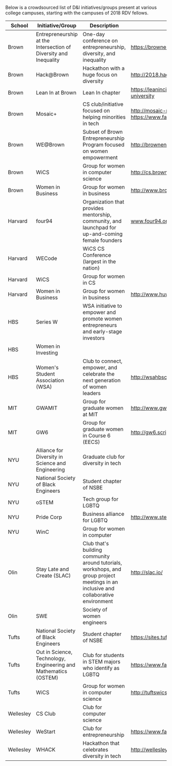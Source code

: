 Below is a crowdsourced list of D&I initiatives/groups present at various college campuses, starting with the campuses of 2018 RDV fellows.


| School          | Initiative/Group           | Description            | Link(s)                         |
| --------------- |----------------------------| -----------------------| ------------------------------- |
| Brown | Entrepreneurship at the Intersection of Diversity and Inequality | One-day conference on entrepreneurship, diversity, and inequality | https://brownentrepreneurshipconference.splashthat.com/ |
| Brown | Hack@Brown | Hackathon with a huge focus on diversity | http://2018.hackatbrown.org/ |
| Brown | Lean In at Brown | Lean In chapter | https://leanincircles.org/chapter/lean-in-at-brown-university |
| Brown | Mosaic+ | CS club/initiative focused on helping minorities in tech | http://mosaic-plus.tumblr.com/, https://www.facebook.com/brownmosaicplus/ |
| Brown | WE@Brown | Subset of Brown Entrepreneurship Program focused on women empowerment | http://brownentrepreneurship.com/we-at-brown/ |
| Brown | WiCS | Group for women in computer science | http://cs.brown.edu/people/orgs/wics/ |
| Brown | Women in Business | Group for women in business | http://www.brownuniversitywib.com/ |
| Harvard | four94 | Organization that provides mentorship, community, and launchpad for up-and-coming female founders | www.four94.org | 
| Harvard | WECode | WiCS CS Conference (largest in the nation) | 
| Harvard | WiCS | Group for women in CS |
| Harvard | Women in Business | Group for women in business | http://www.huwib.org/ |
| HBS | Series W | WSA initiative to empower and promote women entrepreneurs and early-stage investors
| HBS | Women in Investing | 
| HBS | Women's Student Association (WSA) | Club to connect, empower, and celebrate the next generation of women leaders | http://wsahbsclub.com
| MIT | GWAMIT | Group for graduate women at MIT | http://www.gwamit.org/ |
| MIT | GW6 | Group for graduate women in Course 6 (EECS) | http://gw6.scripts.mit.edu/ |
| NYU | Alliance for Diversity in Science and Engineering | Graduate club for diversity in tech |
| NYU | National Society of Black Engineers | Student chapter of NSBE |
| NYU | oSTEM | Tech group for LGBTQ
| NYU | Pride Corp | Business alliance for LGBTQ | http://www.sternpridecorp.com/ |
| NYU | WinC | Group for women in computer |
| Olin | Stay Late and Create (SLAC) | Club that's building community around tutorials, workshops, and group project meetings in an inclusive and collaborative environment | http://slac.io/ |
| Olin | SWE | Society of women engineers |
| Tufts | National Society of Black Engineers | Student chapter of NSBE | https://sites.tufts.edu/nsbe/ |
| Tufts | Out in Science, Technology, Engineering and Mathematics (OSTEM) | Club for students in STEM majors who identify as LGBTQ | https://www.facebook.com/tufts.ostem |
| Tufts | WiCS | Group for women in computer science | http://tuftswics.github.io/ |
| Wellesley | CS Club | Club for computer science |
| Wellesley | WeStart | Club for entrepreneurship | https://www.facebook.com/wellesleystartup/ |
| Wellesley | WHACK | Hackathon that celebrates diversity in tech | http://wellesleyhacks.org/
